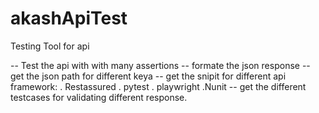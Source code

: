 # akashApiTest
Testing Tool for api

-- Test the api with with many assertions
-- formate the json response 
-- get the json path for different keya
-- get the snipit for different api framework:
     . Restassured . pytest . playwright .Nunit
-- get the different testcases for validating different response.
